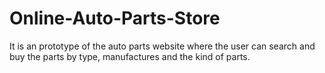 # Online-Auto-Parts-Store
It is an prototype of the auto parts website where the user can search and buy the parts by type, manufactures and the kind of parts.
